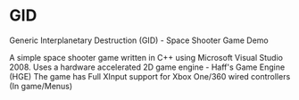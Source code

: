 # GID

Generic Interplanetary Destruction (GID) - Space Shooter Game Demo

A simple space shooter game written in C++ using Microsoft Visual Studio 2008.
Uses a hardware accelerated 2D game engine - Haff's Game Engine (HGE)
The game has Full XInput support for Xbox One/360 wired controllers (In game/Menus)
